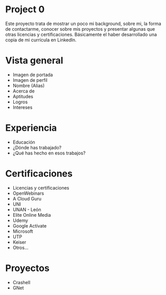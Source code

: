 # Project 0

Este proyecto trata de mostrar un poco mi background, sobre mi, la forma de contactarme, conocer sobre mis proyectos y presentar algunas que otras licencias y certificaciones. Básicamente el haber desarrollado una copia de mi currícula en LinkedIn.

# Vista general

- Imagen de portada
- Imagen de perfil
- Nombre (Alias)
- Acerca de
- Aptitudes
- Logros
- Intereses


# Experiencia

- Educación
- ¿Dónde has trabajado?
- ¿Qué has hecho en esos trabajos?

# Certificaciones

- Licencias y certificaciones
- OpenWebinars
- A Cloud Guru
- UNI
- UNAN - León
- Elite Online Media
- Udemy
- Google Actívate
- Microsoft
- UTP
- Keiser
- Otros...
# Proyectos

- Crashell
- GNet
